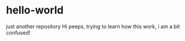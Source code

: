 # hello-world
just another repository
Hi peeps,
trying to learn how this work, i am a bit confused!

